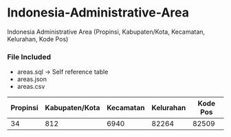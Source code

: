 # Indonesia-Administrative-Area

Indonesia Administrative Area (Propinsi, Kabupaten/Kota, Kecamatan, Kelurahan, Kode Pos)

### File Included
- areas.sql -> Self reference table
- areas.json
- areas.csv

| Propinsi | Kabupaten/Kota | Kecamatan | Kelurahan | Kode Pos |
| ------ | ------ | ------ | ------ | ------ |
| 34 | 812 | 6940 | 82264 | 82509 |